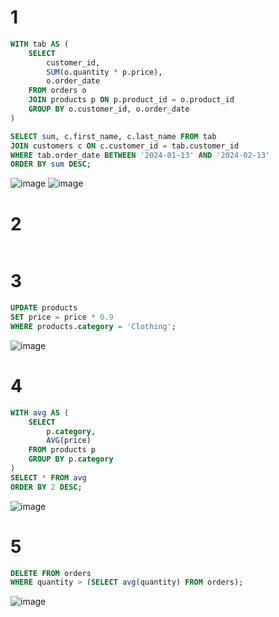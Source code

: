# 1
```sql
WITH tab AS (
    SELECT 
        customer_id, 
        SUM(o.quantity * p.price),
        o.order_date
    FROM orders o
    JOIN products p ON p.product_id = o.product_id
    GROUP BY o.customer_id, o.order_date
)

SELECT sum, c.first_name, c.last_name FROM tab
JOIN customers c ON c.customer_id = tab.customer_id
WHERE tab.order_date BETWEEN '2024-01-13' AND '2024-02-13'
ORDER BY sum DESC;
```
![image](https://github.com/sslinNn/sql_super_lessons/assets/113080924/54b7126b-d868-407e-9d97-852cbaeef216)
![image](https://github.com/sslinNn/sql_super_lessons/assets/113080924/79dd616a-fec6-4326-a913-4af745f050a3)

# 2
```sql

```

# 3
```sql
UPDATE products 
SET price = price * 0.9
WHERE products.category = 'Clothing';

```
![image](https://github.com/sslinNn/sql_super_lessons/assets/113080924/220b8a89-2a0c-4d06-ac80-63b005039ae9)


# 4
```sql
WITH avg AS (
    SELECT 
        p.category, 
        AVG(price) 
    FROM products p
    GROUP BY p.category 
)
SELECT * FROM avg
ORDER BY 2 DESC;
```
![image](https://github.com/sslinNn/sql_super_lessons/assets/113080924/19a6cd3e-486b-4ee8-9178-910755faf14f)


# 5
```sql
DELETE FROM orders
WHERE quantity > (SELECT avg(quantity) FROM orders);
```
![image](https://github.com/sslinNn/sql_super_lessons/assets/113080924/f377dfaa-405f-4aee-91db-36762c670b08)


















